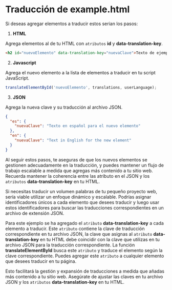 # Traducción de example.html

Si deseas agregar elementos a traducir estos serian los pasos:

1. **HTML**
   
Agrega elementos al **<body>** de tu HTML con `atributos` **id** y **data-translation-key**.

```html
<h2 id="nuevoElemento" data-translation-key="nuevaClave">Texto de ejemplo</h2>
```
2. **Javascript**
   
Agrega el nuevo elemento a la lista de elementos a traducir en tu script JavaScript.
```javascript
translateElementById('nuevoElemento', translations, userLanguage);
```
3. **JSON**

Agrega la nueva clave y su traducción al archivo JSON.
```json
{
  "es": {
    "nuevaClave": "Texto en español para el nuevo elemento"
  },
  "en": {
    "nuevaClave": "Text in English for the new element"
  }
}

```
Al seguir estos pasos, te aseguras de que los nuevos elementos se gestionen adecuadamente en la traducción, y puedes mantener un flujo de trabajo escalable a medida que agregas más contenido a tu sitio web. Recuerda mantener la coherencia entre las atributo en el JSON y los `atributos` **data-translation-key** en tu HTML.


Si necesitas traducir un volumen palabras de tu pequeño proyecto web, sería viable utilizar un enfoque dinámico y escalable. Podrías asignar identificadores únicos a cada elemento que desees traducir y luego usar estos identificadores para buscar las traducciones correspondientes en un archivo de extensión JSON.

Para este ejemplo se ha agregado el `atributo` **data-translation-key** a cada elemento a traducir. Este `atributo` contiene la clave de traducción correspondiente en tu archivo JSON,  la clave que asignas al `atributo` **data-translation-key** en tu HTML debe coincidir con la clave que utilizas en tu archivo JSON para la traducción correspondiente. La función **translateElementById** busca este `atributo` y traduce el elemento según la clave correspondiente. Puedes agregar este `atributo` a cualquier elemento que desees traducir en tu página.

Esto facilitará la gestión y expansión de traducciones a medida que añadas más contenido a tu sitio web. Asegúrate de ajustar las claves en tu archivo JSON y los `atributos` **data-translation-key** en tu HTML.
